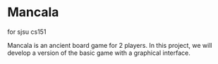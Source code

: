 # Mancala
for sjsu cs151

Mancala is an ancient board game for 2 players. 
In this project, we will develop a version of the basic game with a graphical interface.
